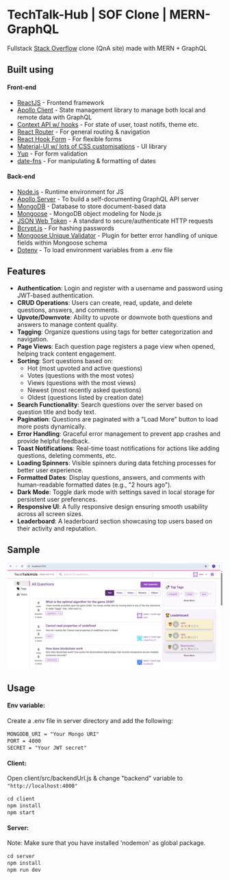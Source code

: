 # TechTalk-Hub | SOF Clone | MERN-GraphQL

Fullstack [Stack Overflow](https://stackoverflow.com/) clone (QnA site) made with MERN + GraphQL

## Built using

#### Front-end

- [ReactJS](https://reactjs.org/) - Frontend framework
- [Apollo Client](https://www.apollographql.com/docs/react/) - State management library to manage both local and remote data with GraphQL
- [Context API w/ hooks](https://reactjs.org/docs/context.html) - For state of user, toast notifs, theme etc.
- [React Router](https://reactrouter.com/) - For general routing & navigation
- [React Hook Form](https://react-hook-form.com/) - For flexible forms
- [Material-UI w/ lots of CSS customisations](https://material-ui.com/) - UI library
- [Yup](https://github.com/jquense/yup) - For form validation
- [date-fns](https://date-fns.org/) - For manipulating & formatting of dates

#### Back-end

- [Node.js](https://nodejs.org/en/) - Runtime environment for JS
- [Apollo Server](https://www.apollographql.com/docs/apollo-server/) - To build a self-documenting GraphQL API server
- [MongoDB](https://www.mongodb.com/) - Database to store document-based data
- [Mongoose](https://mongoosejs.com/) - MongoDB object modeling for Node.js
- [JSON Web Token](https://jwt.io/) - A standard to secure/authenticate HTTP requests
- [Bcrypt.js](https://www.npmjs.com/package/bcryptjs) - For hashing passwords
- [Mongoose Unique Validator](https://www.npmjs.com/package/mongoose-unique-validator) - Plugin for better error handling of unique fields within Mongoose schema
- [Dotenv](https://www.npmjs.com/package/dotenv) - To load environment variables from a .env file

## Features

- **Authentication**: Login and register with a username and password using JWT-based authentication.
- **CRUD Operations**: Users can create, read, update, and delete questions, answers, and comments.
- **Upvote/Downvote**: Ability to upvote or downvote both questions and answers to manage content quality.
- **Tagging**: Organize questions using tags for better categorization and navigation.
- **Page Views**: Each question page registers a page view when opened, helping track content engagement.
- **Sorting**: Sort questions based on:
  - Hot (most upvoted and active questions)
  - Votes (questions with the most votes)
  - Views (questions with the most views)
  - Newest (most recently asked questions)
  - Oldest (questions listed by creation date)
- **Search Functionality**: Search questions over the server based on question title and body text.
- **Pagination**: Questions are paginated with a "Load More" button to load more posts dynamically.
- **Error Handling**: Graceful error management to prevent app crashes and provide helpful feedback.
- **Toast Notifications**: Real-time toast notifications for actions like adding questions, deleting comments, etc.
- **Loading Spinners**: Visible spinners during data fetching processes for better user experience.
- **Formatted Dates**: Display questions, answers, and comments with human-readable formatted dates (e.g., "2 hours ago").
- **Dark Mode**: Toggle dark mode with settings saved in local storage for persistent user preferences.
- **Responsive UI**: A fully responsive design ensuring smooth usability across all screen sizes.
- **Leaderboard**: A leaderboard section showcasing top users based on their activity and reputation.

## Sample 

![Desktop-1](https://github.com/Ajay2002bb/TechTalk-Hub/blob/main/Screenshot/Screenshot%20(12).png)

## Usage

#### Env variable:

Create a .env file in server directory and add the following:

```
MONGODB_URI = "Your Mongo URI"
PORT = 4000
SECRET = "Your JWT secret"

```

#### Client:

Open client/src/backendUrl.js & change "backend" variable to `"http://localhost:4000"`

```
cd client
npm install
npm start
```

#### Server:

Note: Make sure that you have installed 'nodemon' as global package.

```
cd server
npm install
npm run dev
```
